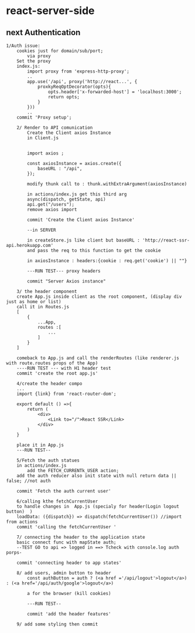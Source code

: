 # react-server-side

## next Authentication

    1/Auth issue:
        cookies just for domain/sub/port;
            via proxy
        Set the proxy
        index.js:
            import proxy from 'express-http-proxy';
            ..
            app.use('/api', proxy('http://react...', {
                proxkyReqOptDecorator(opts){
                    opts.header['x-forwarded-host'] = 'localhost:3000';
                    return opts;
                }
            }))
            ..
        commit 'Proxy setup';

        2/ Render to API comunication
            Create the Client axios Instance
            in Client.js


            import axios ;

            const axiosInstance = axios.create({
                baseURL : "/api",
            });

            modify thunk call to : thunk.withExtraArgument(axiosInstance)

            in actions/index.js get this third arg
            async(dispatch, getState, api)
            api.get("/users");
            remove axios import

            commit 'Create the Client axios Instance'

            --in SERVER

            in createStore.js like client but baseURL : 'http://react-ssr-api.herokuapp.com'
            and pass the req to this function to get the cookie

            in axiosInstance : headers:{cookie : req.get('cookie') || ""}

            ---RUN TEST--- proxy headers

            commit "Server Axios instance"

        3/ the header component
        create App.js inside client as the root component, (display div just as home or list)
        call it in Routes.js
        [
            {
                ...App,
                routes :[
                    ...
                ]
            }
        ]

        comeback to App.js and call the renderRoutes (like renderer.js with route.routes props of the App)
        ----RUN TEST --- with H1 header test
        commit 'create the root app.js'

        4/create the header compo
        ...
        import {link} from 'react-router-dom';

        export default () =>{
            return (
                <div>
                    <Link to="/">React SSR</Link>
                </div>
            )
        }

        place it in App.js
        ---RUN TEST--

        5/Fetch the auth statues
        in actions/index.js
            add the FETCH_CURRENTk_USER action;
        add the auth reducer also init state with null return data || false; //not auth

        commit 'Fetch the auth current user'

        6/calling kthe fetchCurrentUser
        to handle changes in  App.js (specialy for header(Login logout button)  )
        loadData: ({dispatch}) => dispatch(fetchCurrentUser()) //import from actions
        commit 'calling the fetchCurrentUser '

        7/ connecting the header to the application state
        basic connect func with mapState auth;
        --TEST GO to api => logged in ==> Tcheck with console.log auth porps-

        commit 'connecting header to app states'

        8/ add users, admin button to header
            const authButton = auth ? (<a href ='/api/logout'>logout</a>) : (<a href='/api/auth/google'>logout</a>)

            a for the browser (kill cookies)

            ---RUN TEST--

            commit 'add the header features'

        9/ add some styling then commit
